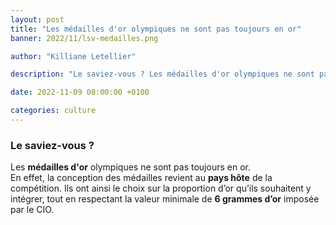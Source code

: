```yaml
---
layout: post
title: "Les médailles d'or olympiques ne sont pas toujours en or"
banner: 2022/11/lsv-medailles.png

author: "Killiane Letellier"

description: "Le saviez-vous ? Les médailles d'or olympiques ne sont pas toujours en or."

date: 2022-11-09 08:00:00 +0100

categories: culture
---
```


### Le saviez-vous ?
Les **médailles d'or** olympiques ne sont pas toujours en or.  
En effet, la conception des médailles revient au **pays hôte** de la compétition. Ils ont ainsi le choix sur la proportion d’or qu’ils souhaitent y intégrer, tout en respectant la valeur minimale de **6 grammes d’or** imposée par le CIO.
